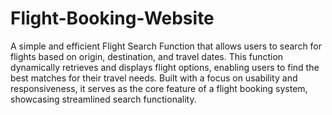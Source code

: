 # Flight-Booking-Website
 A simple and efficient Flight Search Function that allows users to search for flights based on origin, destination, and travel dates. This function dynamically retrieves and displays flight options, enabling users to find the best matches for their travel needs. Built with a focus on usability and responsiveness, it serves as the core feature of a flight booking system, showcasing streamlined search functionality.
